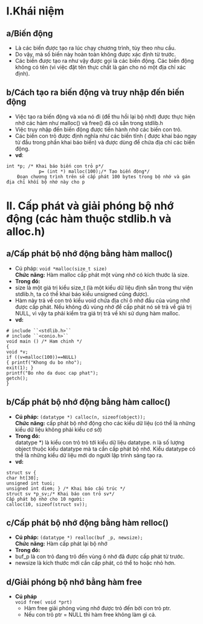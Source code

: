 # I.Khái niệm  

## a/Biến động
   * Là các biến được tạo ra lúc chạy chương trình, tùy theo nhu cầu. 
   * Do vậy, mà số biến này hoàn toàn không được xác định từ trước.
   * Các biến được tạo ra như vậy được gọi là các biến động. Các biến động không có tên (vì việc đặt tên thực chất là gán cho nó một địa chỉ xác định).  
   
## b/Cách tạo ra biến động và truy nhập đến biến động
* Việc tạo ra biến động và xóa nó đi (để thu hồi lại bộ nhớ) được thực hiện nhờ các hàm như malloc() và free() đã có sẵn trong stdlib.h 
* Việc truy nhập đến biến động được tiến hành nhờ các biến con trỏ. 
* Các biến con trỏ được định nghĩa như các biến tĩnh ( được khai báo ngay từ đầu trong phần khai báo biến)
và được dùng để chứa địa chỉ các biến động. 
* **vd**:	
```  
int *p; /* Khai báo biến con trỏ p*/  
			p= (int *) malloc(100);/* Tạo biến động*/  
	Ðoạn chương trình trên sẽ cấp phát 100 bytes trong bộ nhớ và gán địa chỉ khối bộ nhớ này cho p  
```
# II.	Cấp phát và giải phóng bộ nhớ động (các hàm thuộc stdlib.h và alloc.h) 
## a/Cấp phát bộ nhớ động bằng hàm malloc() 
* Cú pháp: `void *malloc(size_t size)`  
**Chức năng:** Hàm malloc cấp phát một vùng nhớ có kích thước là size.  
* **Trong đó:**   
 * size là một giá trị kiểu size_t (là một kiểu dữ liệu định sẵn trong thư viện stdlib.h, ta có thể khai báo kiểu unsigned cũng được).  
 * Hàm này trả về con trỏ kiểu void chứa địa chỉ ô nhớ đầu của vùng nhớ được cấp phát. Nếu không đủ vùng nhớ để cấp phát nó sẽ trả về 
giá trị NULL, vì vậy ta phải kiểm tra giá trị trả về khi sử dụng hàm malloc.  
* **vd:**  
```
# include ``<stdlib.h>``  
# include ``<conio.h>``  
void main () /* Ham chinh */  
{  
void *v;  
if ((v=malloc(100))==NULL)  
{ printf("Khong du bo nho");  
exit(1); }  
printf("Bo nho da duoc cap phat");  
getch();  
}  
```
## b/Cấp phát bộ nhớ động bằng hàm calloc() 
* **Cú pháp:** 
`(datatype *) calloc(n, sizeof(object));`  
**Chức năng:** cấp phát bộ nhớ động cho các kiểu dữ liệu (có thể là những kiểu dữ liệu không phải kiểu cơ sở)  
* **Trong đó:**  
datatype *) là kiểu con trỏ trỏ tới kiểu dữ liệu datatype. n là số lượng object thuộc kiểu datatype mà ta cần cấp phát bộ nhớ.
Kiểu datatype có thể là những kiểu dữ liệu mới do người lập trình sáng tạo ra.  
* **vd:**  
```
struct sv {  
char ht[30];  
unsigned int tuoi;  
unsigned int diem; } /* Khai báo cấu trúc */  
struct sv *p_sv;/* Khai báo con trỏ sv*/  
Cấp phát bộ nhớ cho 10 người:  
calloc(10, sizeof(struct sv)); 
```
## c/Cấp phát bộ nhớ động bằng hàm relloc() 
* **Cú pháp:** `(datatype *) realloc(buf _p, newsize);`   
 **Chức năng:** Hàm cấp phát lại bộ nhớ  
* **Trong đó:**  
 * buf_p là con trỏ đang trỏ đến vùng ô nhớ đã được cấp phát từ trước.  
 * newsize là kích thước mới cần cấp phát, có thể to hoặc nhỏ hơn.  

## d/Giải phóng bộ nhớ bằng hàm free
* **Cú pháp**  
`void free( void *prt)`
	* Hàm free giải phóng vùng nhớ được trỏ đến bởi con trỏ ptr. 
	* Nếu con trỏ ptr = NULL thì hàm free không làm gì cả.
